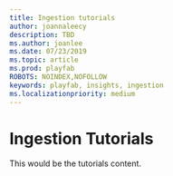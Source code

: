 ```yaml
---
title: Ingestion tutorials
author: joannaleecy
description: TBD
ms.author: joanlee
ms.date: 07/23/2019 
ms.topic: article
ms.prod: playfab
ROBOTS: NOINDEX,NOFOLLOW
keywords: playfab, insights, ingestion
ms.localizationpriority: medium
---
```


# Ingestion Tutorials

This would be the tutorials content.

